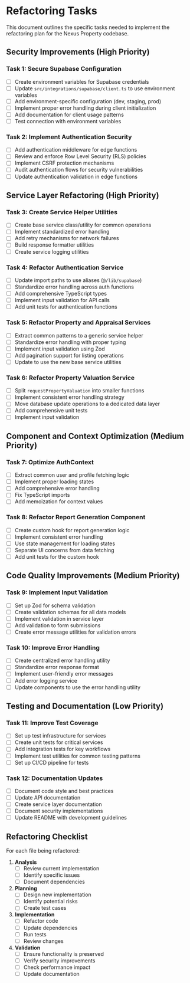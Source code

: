 # Refactoring Tasks

This document outlines the specific tasks needed to implement the refactoring plan for the Nexus Property codebase.

## Security Improvements (High Priority)

### Task 1: Secure Supabase Configuration
- [ ] Create environment variables for Supabase credentials
- [ ] Update `src/integrations/supabase/client.ts` to use environment variables
- [ ] Add environment-specific configuration (dev, staging, prod)
- [ ] Implement proper error handling during client initialization
- [ ] Add documentation for client usage patterns
- [ ] Test connection with environment variables

### Task 2: Implement Authentication Security
- [ ] Add authentication middleware for edge functions
- [ ] Review and enforce Row Level Security (RLS) policies
- [ ] Implement CSRF protection mechanisms
- [ ] Audit authentication flows for security vulnerabilities
- [ ] Update authentication validation in edge functions

## Service Layer Refactoring (High Priority)

### Task 3: Create Service Helper Utilities
- [ ] Create base service class/utility for common operations
- [ ] Implement standardized error handling
- [ ] Add retry mechanisms for network failures
- [ ] Build response formatter utilities
- [ ] Create service logging utilities

### Task 4: Refactor Authentication Service
- [ ] Update import paths to use aliases (`@/lib/supabase`)
- [ ] Standardize error handling across auth functions
- [ ] Add comprehensive TypeScript types
- [ ] Implement input validation for API calls
- [ ] Add unit tests for authentication functions

### Task 5: Refactor Property and Appraisal Services
- [ ] Extract common patterns to a generic service helper
- [ ] Standardize error handling with proper typing
- [ ] Implement input validation using Zod
- [ ] Add pagination support for listing operations
- [ ] Update to use the new base service utilities

### Task 6: Refactor Property Valuation Service
- [ ] Split `requestPropertyValuation` into smaller functions
- [ ] Implement consistent error handling strategy
- [ ] Move database update operations to a dedicated data layer
- [ ] Add comprehensive unit tests
- [ ] Implement input validation

## Component and Context Optimization (Medium Priority)

### Task 7: Optimize AuthContext
- [ ] Extract common user and profile fetching logic
- [ ] Implement proper loading states
- [ ] Add comprehensive error handling
- [ ] Fix TypeScript imports
- [ ] Add memoization for context values

### Task 8: Refactor Report Generation Component
- [ ] Create custom hook for report generation logic
- [ ] Implement consistent error handling
- [ ] Use state management for loading states
- [ ] Separate UI concerns from data fetching
- [ ] Add unit tests for the custom hook

## Code Quality Improvements (Medium Priority)

### Task 9: Implement Input Validation
- [ ] Set up Zod for schema validation
- [ ] Create validation schemas for all data models
- [ ] Implement validation in service layer
- [ ] Add validation to form submissions
- [ ] Create error message utilities for validation errors

### Task 10: Improve Error Handling
- [ ] Create centralized error handling utility
- [ ] Standardize error response format
- [ ] Implement user-friendly error messages
- [ ] Add error logging service
- [ ] Update components to use the error handling utility

## Testing and Documentation (Low Priority)

### Task 11: Improve Test Coverage
- [ ] Set up test infrastructure for services
- [ ] Create unit tests for critical services
- [ ] Add integration tests for key workflows
- [ ] Implement test utilities for common testing patterns
- [ ] Set up CI/CD pipeline for tests

### Task 12: Documentation Updates
- [ ] Document code style and best practices
- [ ] Update API documentation
- [ ] Create service layer documentation
- [ ] Document security implementations
- [ ] Update README with development guidelines

## Refactoring Checklist

For each file being refactored:

1. **Analysis**
   - [ ] Review current implementation
   - [ ] Identify specific issues
   - [ ] Document dependencies

2. **Planning**
   - [ ] Design new implementation
   - [ ] Identify potential risks
   - [ ] Create test cases

3. **Implementation**
   - [ ] Refactor code
   - [ ] Update dependencies
   - [ ] Run tests
   - [ ] Review changes

4. **Validation**
   - [ ] Ensure functionality is preserved
   - [ ] Verify security improvements
   - [ ] Check performance impact
   - [ ] Update documentation 